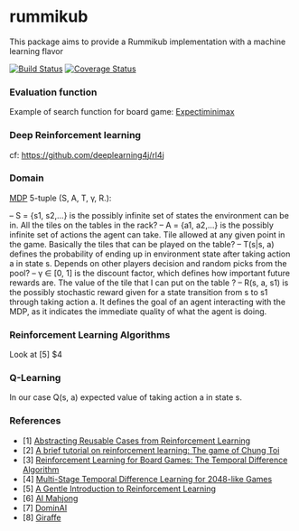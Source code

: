 # rummikub

This package aims to provide a Rummikub implementation with a machine learning flavor

[![Build Status](https://travis-ci.org/rostskadat/rummikub.svg?branch=master)](https://travis-ci.org/rostskadat/rummikub) [![Coverage Status](https://coveralls.io/repos/github/rostskadat/rummikub/badge.svg?branch=master)](https://coveralls.io/github/rostskadat/rummikub?branch=master)

### Evaluation function

Example of search function for board game: [Expectiminimax](https://en.wikipedia.org/wiki/Expectiminimax_tree)

### Deep Reinforcement learning

cf: https://github.com/deeplearning4j/rl4j

### Domain

[MDP](https://en.wikipedia.org/wiki/Markov_decision_process) 5-tuple (S, A, T, γ, R.):

– S = {s1, s2,...} is the possibly infinite set of states the environment can be in. All the tiles on the tables in the rack?
– A = {a1, a2,...} is the possibly infinite set of actions the agent can take. Tile allowed at any given point in the game. Basically the tiles that can be played on the table? 
– T(s|s, a) defines the probability of ending up in environment state after taking action a in state s. Depends on other players decision and random picks from the pool?
– γ ∈ [0, 1] is the discount factor, which defines how important future rewards are. The value of the tile that I can put on the table ?
– R(s, a, s1) is the possibly stochastic reward given for a state transition from s to s1 through taking action a. It defines the goal of an agent interacting with the MDP, as it indicates the immediate quality of what the agent is doing.

### Reinforcement Learning Algorithms

Look at [5] $4  

### Q-Learning

In our case Q(s, a) expected value of taking action a in state s. 

### References

* [1] [Abstracting Reusable Cases from Reinforcement Learning](https://www.cc.gatech.edu/~isbell/reading/papers/VonHessling-ICCBR05.pdf)
* [2] [A brief tutorial on reinforcement learning: The game of Chung Toi](https://www.elen.ucl.ac.be/Proceedings/esann/esannpdf/es2011-110.pdf)
* [3] [Reinforcement Learning for Board Games: The Temporal Difference Algorithm](http://www.gm.fh-koeln.de/ciopwebpub/Kone15c.d/TR-TDgame_EN.pdf)
* [4] [Multi-Stage Temporal Difference Learning for 2048-like Games](https://pdfs.semanticscholar.org/e11f/23691ca8f6dabbf701c367d9c09882e1690f.pdf)
* [5] [A Gentle Introduction to Reinforcement Learning](http://www.springer.com/cda/content/document/cda_downloaddocument/9783319458557-c2.pdf?SGWID=0-0-45-1586969-p180225375)
* [6] [AI Mahjong](http://cs229.stanford.edu/proj2009/Loh.pdf)
* [7] [DominAI](https://drive.google.com/open?id=1Axc0kvnM7QGYk0X7vewBACbpawsK-zjM)
* [8] [Giraffe](https://drive.google.com/open?id=1Y-l5--nAR6YgXh91HzbSM6Y8HRXv12A9)


